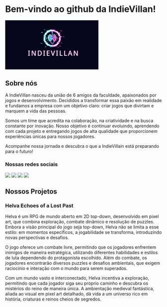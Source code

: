 # Bem-vindo ao github da IndieVillan!
<img src="../_imagens/indievillan_banner.png" width="300">

## Sobre nós
A IndieVillan nasceu da união de 6 amigos da faculdade, apaixonados por jogos e desenvolvimento. Decididos a transformar essa paixão em realidade e fundamos a empresa com um objetivo claro: criar jogos que divirtam e marquem a vida das pessoas.

Somos um time que acredita na colaboração, na criatividade e na busca constante por inovação. Nosso objetivo é continuar evoluindo, aprendendo com cada projeto e entregando jogos de alta qualidade que proporcionem experiências únicas para nossos jogadores.

Acompanhe nossa jornada e descubra o que a IndieVillain está preparando para o futuro!

### Nossas redes sociais
<div>
<a href="https://www.youtube.com/@IndieVillan"target="_blank"><img loading="lazy" src="https://img.shields.io/badge/-YouTube-%23AA0000?style=for-the-badge&logo=youtube&logoColor=white" target="_blank"></a>
<a href="https://x.com/IndieVillan"target="_blank"><img loading="lazy" src="https://img.shields.io/badge/-X-%23222222?style=for-the-badge&logo=x&logoColor=white" target="_blank"></a>
<a href="https://www.instagram.com/indievillan"target="_blank"><img loading="lazy" src="https://img.shields.io/badge/-Instagram-%23cd5ebe?style=for-the-badge&logo=instagram&logoColor=white" target="_blank"></a>
<a href="https://www.tiktok.com/@indievillan"target="_blank"><img loading="lazy" src="https://img.shields.io/badge/-TikTok-%23222222?style=for-the-badge&logo=tiktok&logoColor=white" target="_blank"></a>
</div>

## Nossos Projetos

### Helva Echoes of a Lost Past
Helva é um RPG de mundo aberto em 2D top-down, desenvolvido em pixel art, que combina exploração, combate dinâmico e resolução de puzzles. Embora a visão principal do jogo seja top-down, Helva não se limita a esse estilo: em momentos específicos, a jogabilidade se transforma, introduzindo novas perspectivas e desafios.

O jogo oferece um combate livre, permitindo que os jogadores enfrentem inimigos de maneira estratégica, utilizando diferentes habilidades e estilos de luta dependendo do protagonista escolhido. Além do combate, os jogadores encontrarão diversos puzzles e desafios ambientais, que exigem raciocínio e interação com o mundo para serem superados.

Com um mundo vasto e interconectado, Helva incentiva a exploração, permitindo que cada jogador siga seu próprio caminho e descubra os mistérios do reino de maneira única. A ambientação medieval fantástica, aliada ao visual em pixel art detalhado, dá vida a um universo rico em história, criaturas e reinos cheios de segredos. 
